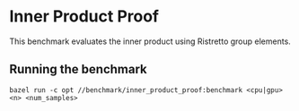 # Inner Product Proof
This benchmark evaluates the inner product using Ristretto group elements.

## Running the benchmark
```
bazel run -c opt //benchmark/inner_product_proof:benchmark <cpu|gpu> <n> <num_samples>
```
